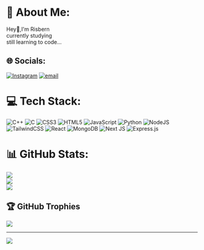 # 💫 About Me:
Hey👋,I'm Risbern<br>currently studying<br>still learning to code...<br>


## 🌐 Socials:
[![Instagram](https://img.shields.io/badge/Instagram-%23E4405F.svg?logo=Instagram&logoColor=white)](https://instagram.com/risbernn) [![email](https://img.shields.io/badge/Email-D14836?logo=gmail&logoColor=white)](mailto:risbernfernandes21@gmail.com) 

# 💻 Tech Stack:
![C++](https://img.shields.io/badge/c++-%2300599C.svg?style=plastic&logo=c%2B%2B&logoColor=white) ![C](https://img.shields.io/badge/c-%2300599C.svg?style=plastic&logo=c&logoColor=white) ![CSS3](https://img.shields.io/badge/css3-%231572B6.svg?style=plastic&logo=css3&logoColor=white) ![HTML5](https://img.shields.io/badge/html5-%23E34F26.svg?style=plastic&logo=html5&logoColor=white) ![JavaScript](https://img.shields.io/badge/javascript-%23323330.svg?style=plastic&logo=javascript&logoColor=%23F7DF1E) ![Python](https://img.shields.io/badge/python-3670A0?style=plastic&logo=python&logoColor=ffdd54) ![NodeJS](https://img.shields.io/badge/node.js-6DA55F?style=plastic&logo=node.js&logoColor=white) ![TailwindCSS](https://img.shields.io/badge/tailwindcss-%2338B2AC.svg?style=plastic&logo=tailwind-css&logoColor=white) ![React](https://img.shields.io/badge/react-%2320232a.svg?style=plastic&logo=react&logoColor=%2361DAFB) ![MongoDB](https://img.shields.io/badge/MongoDB-%234ea94b.svg?style=plastic&logo=mongodb&logoColor=white) ![Next JS](https://img.shields.io/badge/Next-black?style=plastic&logo=next.js&logoColor=white) ![Express.js](https://img.shields.io/badge/express.js-%23404d59.svg?style=plastic&logo=express&logoColor=%2361DAFB)
# 📊 GitHub Stats:
![](https://github-readme-stats.vercel.app/api?username=Risbern21&theme=radical&hide_border=false&include_all_commits=false&count_private=false)<br/>
![](https://nirzak-streak-stats.vercel.app/?user=Risbern21&theme=radical&hide_border=false)<br/>
![](https://github-readme-stats.vercel.app/api/top-langs/?username=Risbern21&theme=radical&hide_border=false&include_all_commits=false&count_private=false&layout=compact)

## 🏆 GitHub Trophies
![](https://github-profile-trophy.vercel.app/?username=Risbern21&theme=radical&no-frame=false&no-bg=true&margin-w=4)

---
[![](https://visitcount.itsvg.in/api?id=Risbern21&icon=10&color=12)](https://visitcount.itsvg.in)

<!-- Proudly created with GPRM ( https://gprm.itsvg.in ) -->
